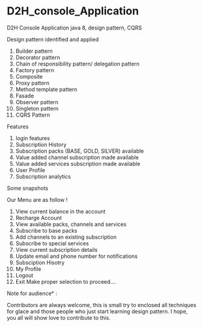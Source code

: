 # D2H_console_Application
D2H Console Application java 8, design pattern, CQRS 


Design pattern identified and applied
1) Builder pattern
2) Decorator pattern
3) Chain of responsibility pattern/ delegation pattern
4) Factory pattern
5) Composite
6) Proxy pattern
7) Method template pattern
8) Fasade
9) Observer pattern
10) Singleton pattern
11) CQRS Pattern

Features
1) login features
2) Subscription History
3) Subscription packs (BASE, GOLD, SILVER) available
4) Value added channel subscription made available 
5) Value added services subscription made available 
6) User Profile
7) Subscription analytics


Some snapshots

Our Menu are as follow !
1. View current balance in the account
2. Recharge Account
3. View available packs, channels and services
4. Subscribe to base packs
5. Add channels to an existing subscription
6. Subscribe to special services
7. View current subscription details
8. Update email and phone number for notifications
9. Subsciption Hisotry
10. My Profile
11. Logout
12. Exit
Make proper selection to proceed....

Note for audience* :

Contributors are always welcome, this is small try to enclosed all techniques for glace and those people who just start learning design pattern. I hope, you all will show love to contribute to this.

